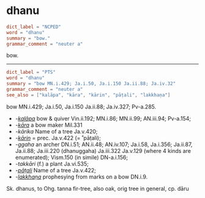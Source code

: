 # dhanu

``` toml
dict_label = "NCPED"
word = "dhanu"
summary = "bow."
grammar_comment = "neuter a"
```

bow.

--------------------

``` toml
dict_label = "PTS"
word = "dhanu"
summary = "bow MN.i.429; Ja.i.50, Ja.i.150 Ja.ii.88; Ja.iv.32"
grammar_comment = "neuter a"
see_also = ["kalāpa", "kāra", "kārin", "pāṭali", "lakkhaṇa"]
```

bow MN.i.429; Ja.i.50, Ja.i.150 Ja.ii.88; Ja.iv.327; Pv\-a.285.

* *\-[kalāpa](kalāpa.md)* bow & quiver Vin.ii.192; MN.i.86; MN.ii.99; AN.iii.94; Pv\-a.154;
* *\-[kāra](kāra.md)* a bow maker Mil.331
* *\-kārika* Name of a tree Ja.v.420;
* *\-[kārin](kārin.md)* = prec. Ja.v.422 (= ˚pāṭali);
* *\-ggaha* an archer DN.i.51; AN.ii.48; AN.iv.107; Ja.i.58, Ja.i.356; Ja.ii.87, Ja.ii.88; Ja.iii.220 (dhanuggaha) Ja.iii.322 Ja.v.129 (where 4 kinds are enumerated); Vism.150 (in simile) DN\-a.i.156;
* *\-takkāri* (f.) a plant Ja.vi.535;
* *\-[pāṭali](pāṭali.md)* Name of a tree Ja.v.422;
* *\-[lakkhaṇa](lakkhaṇa.md)* prophesying from marks on a bow DN.i.9.

Sk. dhanus, to Ohg. tanna fir\-tree, also oak, orig tree in general, cp. dāru

